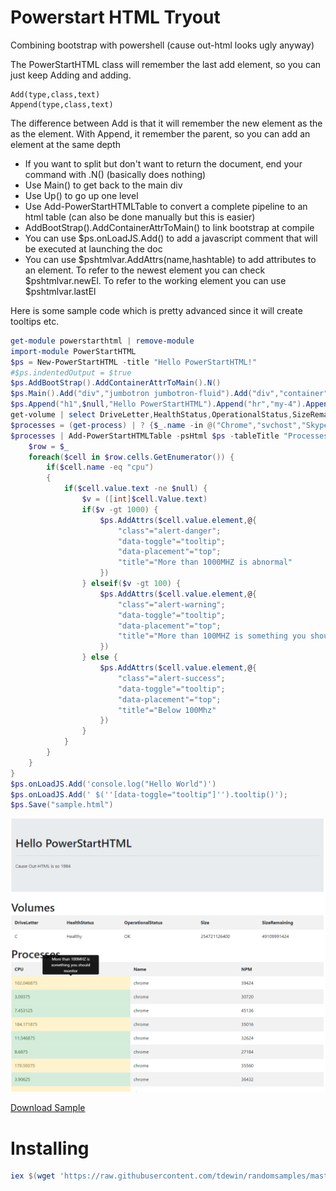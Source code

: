 # Powerstart HTML Tryout
Combining bootstrap with powershell (cause out-html looks ugly anyway)

The PowerStartHTML class will remember the last add element, so you can just keep Adding and adding. 


```
Add(type,class,text)
Append(type,class,text)
````
The difference between Add is that it will remember the new element as the as the element. With Append, it remember the parent, so you can add an element at the same depth

* If you want to split but don't want to return the document, end your command with .N() (basically does nothing)
* Use Main() to get back to the main div
* Use Up() to go up one level
* Use Add-PowerStartHTMLTable to convert a complete pipeline to an html table (can also be done manually but this is easier)
* AddBootStrap().AddContainerAttrToMain() to link bootstrap at compile
* You can use $ps.onLoadJS.Add() to add a javascript comment that will be executed at launching the doc
* You can use $pshtmlvar.AddAttrs(name,hashtable) to add attributes to an element. To refer to the newest element you can check $pshtmlvar.newEl. To refer to the working element you can use $pshtmlvar.lastEl

Here is some sample code which is pretty advanced since it will create tooltips etc.

```powershell
get-module powerstarthtml | remove-module
import-module PowerStartHTML
$ps = New-PowerStartHTML -title "Hello PowerStartHTML!"
#$ps.indentedOutput = $true
$ps.AddBootStrap().AddContainerAttrToMain().N()
$ps.Main().Add("div","jumbotron jumbotron-fluid").Add("div","container").N()
$ps.Append("h1",$null,"Hello PowerStartHTML").Append("hr","my-4").Append("p",$null,"Cause Out-HTML is so 1984").N()
get-volume | select DriveLetter,HealthStatus,OperationalStatus,SizeRemaining,Size | Add-PowerStartHTMLTable -psHtml $ps -tableTitle "Volumes" -tableClass "table table-striped"
$processes = (get-process) | ? {$_.name -in @("Chrome","svchost","SkypeApp","Notepad","Audacity")} | select name,cpu,npm 
$processes | Add-PowerStartHTMLTable -psHtml $ps -tableTitle "Processes" -tableClass "table table-striped" -idOverride "ProcTable" -passthroughTable | % {
    $row = $_
    foreach($cell in $row.cells.GetEnumerator()) {
        if($cell.name -eq "cpu")
        {
            if($cell.value.text -ne $null) {
                $v = ([int]$cell.Value.text)
                if($v -gt 1000) {
                    $ps.AddAttrs($cell.value.element,@{
                        "class"="alert-danger";
                        "data-toggle"="tooltip";
                        "data-placement"="top";
                        "title"="More than 1000MHZ is abnormal"
                    })
                } elseif($v -gt 100) {
                    $ps.AddAttrs($cell.value.element,@{
                        "class"="alert-warning";
                        "data-toggle"="tooltip";
                        "data-placement"="top";
                        "title"="More than 100MHZ is something you should monitor"
                    })
                } else {
                    $ps.AddAttrs($cell.value.element,@{
                        "class"="alert-success";
                        "data-toggle"="tooltip";
                        "data-placement"="top";
                        "title"="Below 100Mhz"
                    })
                }
            } 
        }
    }
}
$ps.onLoadJS.Add('console.log("Hello World")')
$ps.onLoadJS.Add(' $(''[data-toggle="tooltip"]'').tooltip()');
$ps.Save("sample.html")
```

![Sample](./sample.png)

[Download Sample](https://raw.githubusercontent.com/tdewin/randomsamples/master/powerstarthtml/sample.html)

# Installing
```powershell
iex $(wget 'https://raw.githubusercontent.com/tdewin/randomsamples/master/powerstarthtml/bootstrap.ps1').content
```
